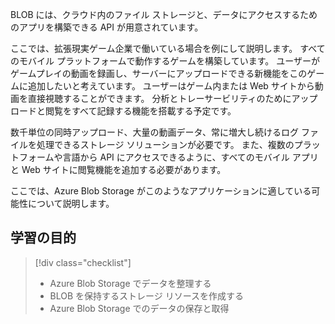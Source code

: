 BLOB には、クラウド内のファイル ストレージと、データにアクセスするためのアプリを構築できる API が用意されています。

ここでは、拡張現実ゲーム企業で働いている場合を例にして説明します。 すべてのモバイル プラットフォームで動作するゲームを構築しています。 ユーザーがゲームプレイの動画を録画し、サーバーにアップロードできる新機能をこのゲームに追加したいと考えています。 ユーザーはゲーム内または Web サイトから動画を直接視聴することができます。 分析とトレーサービリティのためにアップロードと閲覧をすべて記録する機能を搭載する予定です。 

数千単位の同時アップロード、大量の動画データ、常に増大し続けるログ ファイルを処理できるストレージ ソリューションが必要です。 また、複数のプラットフォームや言語から API にアクセスできるように、すべてのモバイル アプリと Web サイトに閲覧機能を追加する必要があります。

ここでは、Azure Blob Storage がこのようなアプリケーションに適している可能性について説明します。

## <a name="learning-objectives"></a>学習の目的
> [!div class="checklist"]
> * Azure Blob Storage でデータを整理する
> * BLOB を保持するストレージ リソースを作成する
> * Azure Blob Storage でのデータの保存と取得

